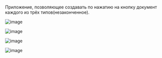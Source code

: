 Приложение, позволяющее создавать по нажатию на кнопку документ каждого из трёх типов(незаконченное).

![image](https://github.com/TheHotdog91/myJavaFxProj/assets/101926305/72280b09-cbe3-44bf-a16a-e3f7abaa5395)

![image](https://github.com/TheHotdog91/myJavaFxProj/assets/101926305/030ded69-0b64-436f-94ef-14f5d71dfec5)

![image](https://github.com/TheHotdog91/myJavaFxProj/assets/101926305/6be63a2a-97ac-4a5a-a967-34cc53a804da)

![image](https://github.com/TheHotdog91/myJavaFxProj/assets/101926305/d39cf9f8-7c13-4c53-ae9d-4625c75a48b4)
